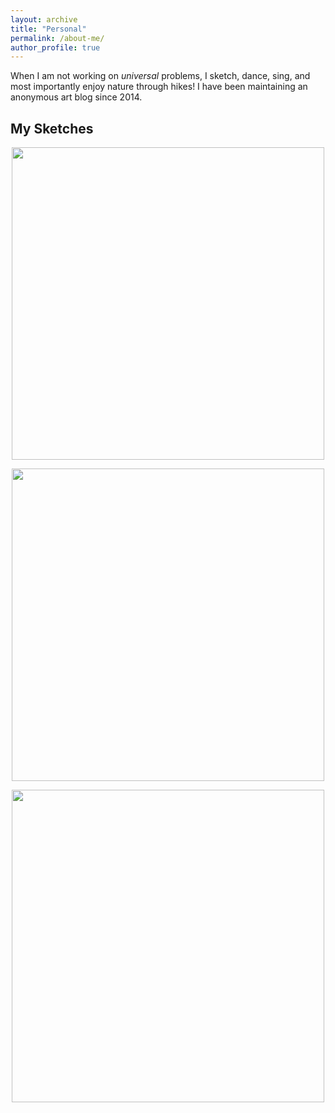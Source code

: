 ```yaml
---
layout: archive
title: "Personal"
permalink: /about-me/
author_profile: true
---
```


When I am not working on *universal* problems, I sketch, dance, sing, and most importantly enjoy nature through hikes! I have been maintaining an anonymous art blog since 2014.

My Sketches
-----------

<p align="center">
	<img width="500" src="https://aaryapatil.github.io/images/sketch_1.jpg">
</p>

<p align="center">
	<img width="500" src="https://aaryapatil.github.io/images/sketch_2.jpg">
</p>

<p align="center">
	<img width="500" src="https://aaryapatil.github.io/images/sketch_3.jpg">
</p>
